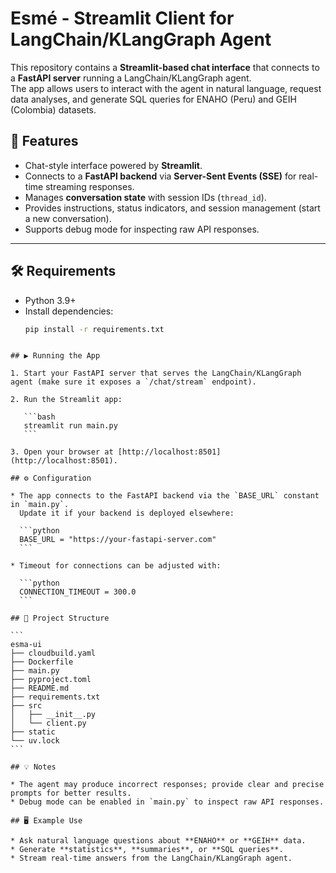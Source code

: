 # Esmé - Streamlit Client for LangChain/KLangGraph Agent

This repository contains a **Streamlit-based chat interface** that connects to a **FastAPI server** running a LangChain/KLangGraph agent.  
The app allows users to interact with the agent in natural language, request data analyses, and generate SQL queries for ENAHO (Peru) and GEIH (Colombia) datasets.


## 🚀 Features
- Chat-style interface powered by **Streamlit**.
- Connects to a **FastAPI backend** via **Server-Sent Events (SSE)** for real-time streaming responses.
- Manages **conversation state** with session IDs (`thread_id`).
- Provides instructions, status indicators, and session management (start a new conversation).
- Supports debug mode for inspecting raw API responses.

---

## 🛠️ Requirements
- Python 3.9+
- Install dependencies:
  ```bash
  pip install -r requirements.txt
````

## ▶️ Running the App

1. Start your FastAPI server that serves the LangChain/KLangGraph agent (make sure it exposes a `/chat/stream` endpoint).

2. Run the Streamlit app:

   ```bash
   streamlit run main.py
   ```

3. Open your browser at [http://localhost:8501](http://localhost:8501).

## ⚙️ Configuration

* The app connects to the FastAPI backend via the `BASE_URL` constant in `main.py`.
  Update it if your backend is deployed elsewhere:

  ```python
  BASE_URL = "https://your-fastapi-server.com"
  ```

* Timeout for connections can be adjusted with:

  ```python
  CONNECTION_TIMEOUT = 300.0
  ```

## 📂 Project Structure

```
esma-ui
├── cloudbuild.yaml
├── Dockerfile
├── main.py
├── pyproject.toml
├── README.md
├── requirements.txt
├── src
│   ├── __init__.py
│   └── client.py
├── static
└── uv.lock
```

## 💡 Notes

* The agent may produce incorrect responses; provide clear and precise prompts for better results.
* Debug mode can be enabled in `main.py` to inspect raw API responses.

## 🖥️ Example Use

* Ask natural language questions about **ENAHO** or **GEIH** data.
* Generate **statistics**, **summaries**, or **SQL queries**.
* Stream real-time answers from the LangChain/KLangGraph agent.
